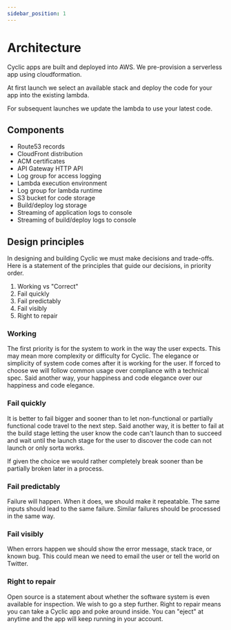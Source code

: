 ```yaml
---
sidebar_position: 1
---
```


# Architecture

Cyclic apps are built and deployed into AWS. We pre-provision a serverless app using cloudformation.

At first launch we select an available stack and deploy the code for your app into the existing lambda.

For subsequent launches we update the lambda to use your latest code.

## Components

- Route53 records
- CloudFront distribution
- ACM certificates
- API Gateway HTTP API
- Log group for access logging
- Lambda execution environment
- Log group for lambda runtime
- S3 bucket for code storage
- Build/deploy log storage
- Streaming of application logs to console
- Streaming of build/deploy logs to console

## Design principles

In designing and building Cyclic we must make decisions and trade-offs. Here is a statement of the principles that guide our decisions, in priority order.

1. Working vs "Correct"
2. Fail quickly
3. Fail predictably
4. Fail visibly
5. Right to repair

### Working

The first priority is for the system to work in the way the user expects. This may mean more complexity or difficulty for Cyclic. The elegance or simplicity of system code comes after it is working for the user. If forced to choose we will follow common usage over compliance with a technical spec. Said another way, your happiness and code elegance over our happiness and code elegance.

### Fail quickly

It is better to fail bigger and sooner than to let non-functional or partially functional code travel to the next step. Said another way, it is better to fail at the build stage letting the user know the code can't launch than to succeed and wait until the launch stage for the user to discover the code can not launch or only sorta works.

If given the choice we would rather completely break sooner than be partially broken later in a process.

### Fail predictably

Failure will happen. When it does, we should make it repeatable. The same inputs should lead to the same failure. Similar failures should be processed in the same way.

### Fail visibly

When errors happen we should show the error message, stack trace, or known bug. This could mean we need to email the user or tell the world on Twitter.

### Right to repair

Open source is a statement about whether the software system is even available for inspection. We wish to go a step further. Right to repair means you can take a Cyclic app and poke around inside. You can "eject" at anytime and the app will keep running in your account.
